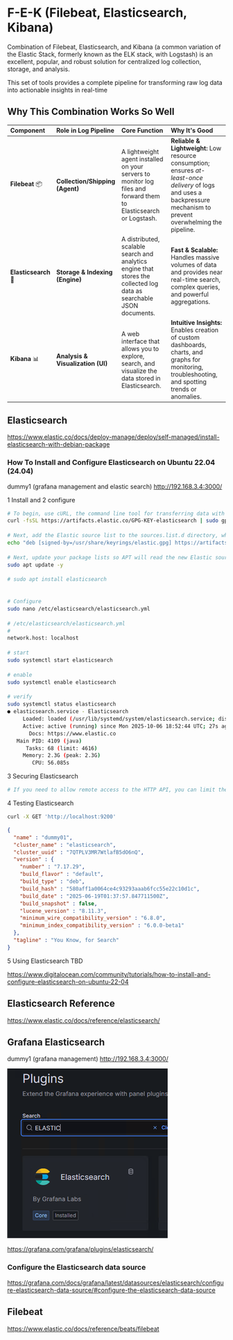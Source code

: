 # F-E-K (Filebeat, Elasticsearch, Kibana)

Combination of Filebeat, Elasticsearch, and Kibana (a common variation of the Elastic Stack, formerly known as the ELK stack, with Logstash) is an excellent, popular, and robust solution for centralized log collection, storage, and analysis.

This set of tools provides a complete pipeline for transforming raw log data into actionable insights in real-time

## Why This Combination Works So Well

| Component | Role in Log Pipeline | Core Function | Why It's Good |
| :--- | :--- | :--- | :--- |
| **Filebeat** 📦 | **Collection/Shipping (Agent)** | A lightweight agent installed on your servers to monitor log files and forward them to Elasticsearch or Logstash. | **Reliable & Lightweight:** Low resource consumption; ensures *at-least-once delivery* of logs and uses a backpressure mechanism to prevent overwhelming the pipeline. |
| **Elasticsearch** 💾 | **Storage & Indexing (Engine)** | A distributed, scalable search and analytics engine that stores the collected log data as searchable JSON documents. | **Fast & Scalable:** Handles massive volumes of data and provides near real-time search, complex queries, and powerful aggregations. |
| **Kibana** 📊 | **Analysis & Visualization (UI)** | A web interface that allows you to explore, search, and visualize the data stored in Elasticsearch. | **Intuitive Insights:** Enables creation of custom dashboards, charts, and graphs for monitoring, troubleshooting, and spotting trends or anomalies. |


## Elasticsearch

https://www.elastic.co/docs/deploy-manage/deploy/self-managed/install-elasticsearch-with-debian-package

### How To Install and Configure Elasticsearch on Ubuntu 22.04 (24.04)

dummy1 (grafana management and elastic search)
http://192.168.3.4:3000/

1 Install and 2 configure

```bash
# To begin, use cURL, the command line tool for transferring data with URLs, to import the Elasticsearch public GPG key into APT
curl -fsSL https://artifacts.elastic.co/GPG-KEY-elasticsearch | sudo gpg --dearmor -o /usr/share/keyrings/elastic.gpg

# Next, add the Elastic source list to the sources.list.d directory, where apt will search for new sources:
echo "deb [signed-by=/usr/share/keyrings/elastic.gpg] https://artifacts.elastic.co/packages/7.x/apt stable main" | sudo tee -a /etc/apt/sources.list.d/elastic-7.x.list

# Next, update your package lists so APT will read the new Elastic source:
sudo apt update -y

# sudo apt install elasticsearch


# Configure
sudo nano /etc/elasticsearch/elasticsearch.yml

# /etc/elasticsearch/elasticsearch.yml
# 
network.host: localhost

# start
sudo systemctl start elasticsearch

# enable
sudo systemctl enable elasticsearch

# verify
sudo systemctl status elasticsearch
● elasticsearch.service - Elasticsearch
     Loaded: loaded (/usr/lib/systemd/system/elasticsearch.service; disabled; preset: enabled)
     Active: active (running) since Mon 2025-10-06 18:52:44 UTC; 27s ago
       Docs: https://www.elastic.co
   Main PID: 4109 (java)
      Tasks: 68 (limit: 4616)
     Memory: 2.3G (peak: 2.3G)
        CPU: 56.085s

```
3 Securing Elasticsearch

```bash
# If you need to allow remote access to the HTTP API, you can limit the network exposure with Ubuntu’s default firewall, UFW.
```

4 Testing Elasticsearch

```bash
curl -X GET 'http://localhost:9200'
```

```json
{
  "name" : "dummy01",
  "cluster_name" : "elasticsearch",
  "cluster_uuid" : "7QTPLV3MR7WtlafB5dO6nQ",
  "version" : {
    "number" : "7.17.29",
    "build_flavor" : "default",
    "build_type" : "deb",
    "build_hash" : "580aff1a0064ce4c93293aaab6fcc55e22c10d1c",
    "build_date" : "2025-06-19T01:37:57.847711500Z",
    "build_snapshot" : false,
    "lucene_version" : "8.11.3",
    "minimum_wire_compatibility_version" : "6.8.0",
    "minimum_index_compatibility_version" : "6.0.0-beta1"
  },
  "tagline" : "You Know, for Search"
}
```

5 Using Elasticsearch TBD

https://www.digitalocean.com/community/tutorials/how-to-install-and-configure-elasticsearch-on-ubuntu-22-04

## Elasticsearch Reference

https://www.elastic.co/docs/reference/elasticsearch/


## Grafana Elasticsearch

dummy1 (grafana management)
http://192.168.3.4:3000/

![elasticsearch plugin](https://github.com/spawnmarvel/linux-and-azure/blob/main/azure-extra-linux-vm/grafana-elasticsearch-file-beat/images/elasti_plug.png)


https://grafana.com/grafana/plugins/elasticsearch/

### Configure the Elasticsearch data source

https://grafana.com/docs/grafana/latest/datasources/elasticsearch/configure-elasticsearch-data-source/#configure-the-elasticsearch-data-source


## Filebeat

https://www.elastic.co/docs/reference/beats/filebeat
